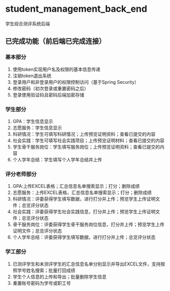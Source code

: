 # student_management_back_end
学生综合测评系统后端

## 已完成功能（前后端已完成连接）
### 基本部分
1. 使用token实现用户名及权限的基本信息传递
2. 注销token退出系统
3. 登录用户和非登录用户的权限控制访问（基于Spring Security）
4. 修改密码（初次登录或重置密码之后）
5. 登录使用验证码且密码后端加密存储
### 学生部分
1. GPA：学生信息显示
2. 志愿服务：学生信息显示
3. 科研情况：学生可填写科研情况；上传预览证明资料；查看已提交的内容
4. 社会实践：学生可填写社会实践项目；上传预览证明材料；查看已提交的内容
5. 学生骨干服务岗位：学生填写服务岗位；上传预览证明资料；查看已提交的内容
6. 个人学年总结：学生填写个人学年总结并上传
### 评分老师部分
1. GPA:上传EXCEL表格；汇总信息名单搜索显示；打分；删除成绩
2. 志愿服务：上传EXCEL表格，汇总信息名单搜索显示；打分；删除成绩
3. 科研情况：评委获得学生填写数据，进行打分并上传；预览学生上传证明文件；总览评分状态
4. 社会实践：评委获得学生社会实践信息，打分并上传；预览学生上传证明文件；总览评分状态
5. 骨干服务岗位：评委获得学生骨干服务岗位信息，打分并上传；预览学生上传证明文件；总览评分状态
6. 个人学年总结：评委获得学生填写数据，进行打分并上传；总览评分状态
### 学工部分
1. 已测评学生和未测评学生的汇总信息名单分别显示并导出EXCEL文件，支持按照学号姓名搜索；批量打回成绩
2. 学生个人信息的上传和导出；批量删除学生信息
3. 重置账号密码为学号或职工号
